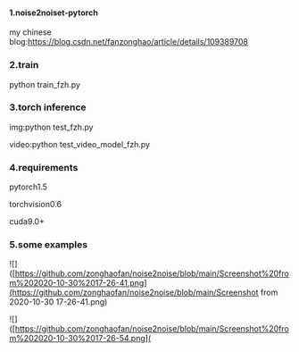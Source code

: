 #### 1.noise2noiset-pytorch

my chinese blog:https://blog.csdn.net/fanzonghao/article/details/109389708

### 2.train

python train_fzh.py

### 3.torch inference

img:python test_fzh.py

video:python test_video_model_fzh.py

### 4.requirements

pytorch1.5

torchvision0.6

cuda9.0+

### 5.some examples
![]([https://github.com/zonghaofan/noise2noise/blob/main/Screenshot%20from%202020-10-30%2017-26-41.png](https://github.com/zonghaofan/noise2noise/blob/main/Screenshot from 2020-10-30 17-26-41.png)

![]([https://github.com/zonghaofan/noise2noise/blob/main/Screenshot%20from%202020-10-30%2017-26-54.png](



